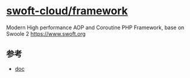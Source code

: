 # [swoft-cloud/framework](https://github.com/swoft-cloud/framework)

Modern High performance AOP and Coroutine PHP Framework, base on Swoole 2 https://www.swoft.org

## 参考

* [doc](http://doc.swoft.org/)
